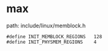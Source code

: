 max
========================================

path: include/linux/memblock.h
```
#define INIT_MEMBLOCK_REGIONS   128
#define INIT_PHYSMEM_REGIONS    4
```
